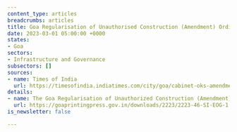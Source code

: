 ```yaml
---
content_type: articles
breadcrumbs: articles
title: Goa Regularisation of Unauthorised Construction (Amendment) Ordinance, 2023
date: 2023-03-01 05:00:00 +0000
states:
- Goa
sectors:
- Infrastructure and Governance
subsectors: []
sources:
- name: Times of India
  url: https://timesofindia.indiatimes.com/city/goa/cabinet-oks-amendment-to-save-certain-unauthorised-structures/articleshow/98131786.cms
details:
- name: The Goa Regularisation of Unauthorized Construction (Amendment) Act, 2023
  url: https://goaprintingpress.gov.in/downloads/2223/2223-46-SI-EOG-1.pdf
is_newsletter: false

---
```

